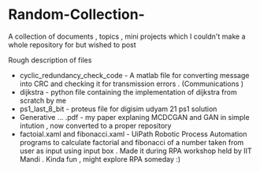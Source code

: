 # Random-Collection-
A collection of documents , topics , mini projects which I couldn't make a whole repository for but wished to post 

Rough description of files 

* cyclic_redundancy_check_code - A matlab file for converting message into CRC and checking it for transmission errors . (Communications ) 
* dijkstra - python file containing the implementation of dijkstra from scratch by me 
* ps1_last_8_bit - proteus file for digisim udyam 21 ps1 solution 
* Generative ... .pdf - my paper explaning MCDCGAN and GAN in simple intution , now converted to a proper repository 
* factoial.xaml and fibonacci.xaml - UiPath Robotic Process Automation programs to calculate factorial and fibonacci of a number taken from user as input using input box . Made it during RPA workshop held by IIT Mandi . Kinda fun , might explore RPA someday :)
